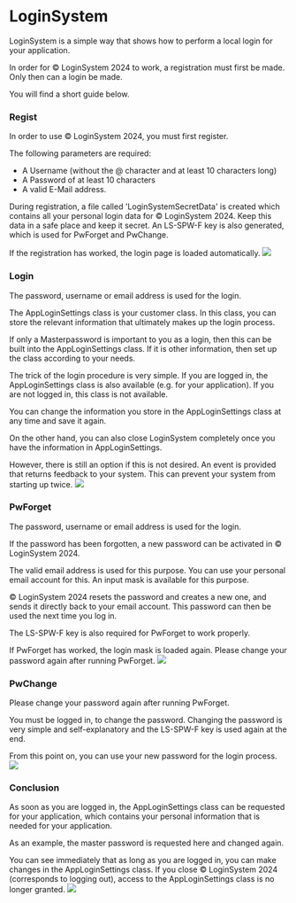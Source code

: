 
# LoginSystem

LoginSystem is a simple way that shows how to perform a local login for your application.

In order for © LoginSystem 2024 to work, a registration must first be made. Only then can a login be made. 

You will find a short guide below.


### Regist
In order to use © LoginSystem 2024, you must first register. 

The following parameters are required:
- A Username (without the @ character and at least 10 characters long) 
- A Password of at least 10 characters
- A valid E-Mail address.

During registration, a file called 'LoginSystemSecretData' is created which contains all your personal login data for © LoginSystem 2024. Keep this data in a safe place and keep it secret. An LS-SPW-F key is also generated, which is used for PwForget and PwChange.

If the registration has worked, the login page is loaded automatically.
![](https://github.com/michelenatale/Cryptography/blob/main/LoginSystem/Documentation/01_Regist.gif) 

### Login
The password, username or email address is used for the login.

The AppLoginSettings class is your customer class. In this class, you can store the relevant information that ultimately makes up the login process.

If only a Masterpassword is important to you as a login, then this can be built into the AppLoginSettings class. If it is other information, then set up the class according to your needs.

The trick of the login procedure is very simple. If you are logged in, the AppLoginSettings class is also available (e.g. for your application). If you are not logged in, this class is not available.

You can change the information you store in the AppLoginSettings class at any time and save it again.

On the other hand, you can also close LoginSystem completely once you have the information in AppLoginSettings. 

However, there is still an option if this is not desired. An event is provided that returns feedback to your system. This can prevent your system from starting up twice.
![](https://github.com/michelenatale/Cryptography/blob/main/LoginSystem/Documentation/02_Login.gif)


### PwForget
The password, username or email address is used for the login.

If the password has been forgotten, a new password can be activated in © LoginSystem 2024.

The valid email address is used for this purpose. You can use your personal email account for this. An input mask is available for this purpose.

© LoginSystem 2024 resets the password and creates a new one, and sends it directly back to your email account. This password can then be used the next time you log in.

The LS-SPW-F key is also required for PwForget to work properly. 

If PwForget has worked, the login mask is loaded again. Please change your password again after running PwForget.
![](https://github.com/michelenatale/Cryptography/blob/main/LoginSystem/Documentation/03_PwForget.gif)


### PwChange
Please change your password again after running PwForget.

You must be logged in, to change the password. Changing the password is very simple and self-explanatory and the LS-SPW-F key is used again at the end.

From this point on, you can use your new password for the login process.
![](https://github.com/michelenatale/Cryptography/blob/main/LoginSystem/Documentation/04_PwChange.gif)


### Conclusion
As soon as you are logged in, the AppLoginSettings class can be requested for your application, which contains your personal information that is needed for your application.

As an example, the master password is requested here and changed again. 

You can see immediately that as long as you are logged in, you can make changes in the AppLoginSettings class. If you close © LoginSystem 2024 (corresponds to logging out), access to the AppLoginSettings class is no longer granted.
![](https://github.com/michelenatale/Cryptography/blob/main/LoginSystem/Documentation/05_FunctionLoginSystem.gif)






